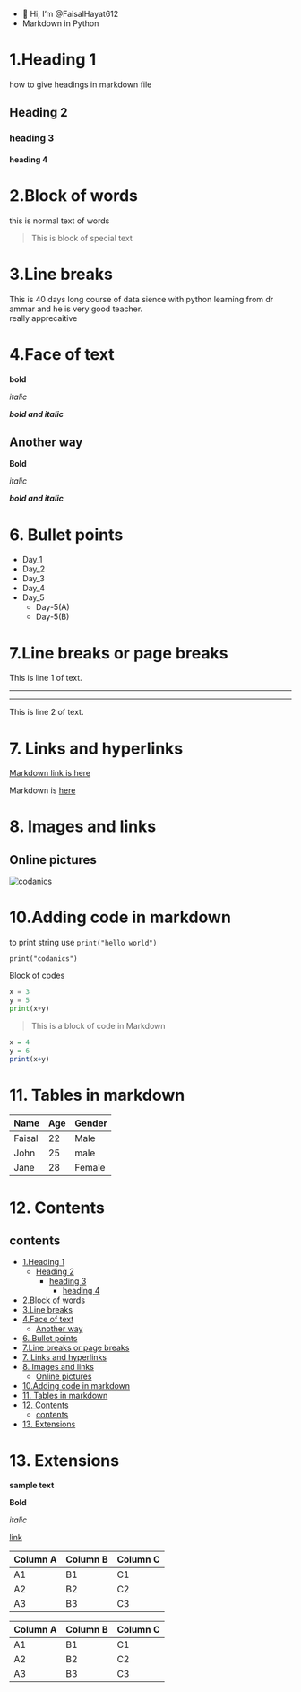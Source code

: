 - 👋 Hi, I’m @FaisalHayat612
- Markdown in Python 
# 1.Heading 1 
how to give headings in markdown file 
## Heading 2 
### heading 3 
#### heading 4

# 2.Block of words 
this is normal text of words 
>This is block of special text

# 3.Line breaks 
This is 40 days long course of data sience with python learning from dr ammar and he is very good teacher.\
 really apprecaitive 
 # 4.Face of text 
 **bold**


 *italic*

 ***bold and italic***

 ## Another way 
 __Bold__

 _italic_

 ___bold and italic___

 # 6. Bullet points 
 - Day_1
 - Day_2
 - Day_3
 - Day_4
 - Day_5
     - Day-5(A)
     - Day-5(B)
  # 7.Line breaks  or page breaks 
  This is line 1 of text.
___
_ _ _

  This is line 2 of text.
# 7. Links and hyperlinks 
[Markdown link is here](https://youtu.be/qJqAXjz-Rh4)

[codanics]:https://youtu.be/qJqAXjz-Rh4
Markdown is  [here][codanics]

# 8. Images and links 




<!-- This is a comment in Markdown -->
## Online pictures 
![codanics](https://www.google.com/url?sa=i&url=https%3A%2F%2Fcodanics.com%2F&psig=AOvVaw36VwC4cFGj_X210iII1VVq&ust=1742506326998000&source=images&cd=vfe&opi=89978449&ved=0CBQQjRxqFwoTCJD4o4eMl4wDFQAAAAAdAAAAABAE)

# 10.Adding code in markdown 

to print string use `print("hello world")`

`print("codanics")`

Block of codes 

``` python
x = 3
y = 5
print(x+y)
```
> This is a block of code in Markdown
``` R
x = 4 
y = 6
print(x+y)
```
# 11. Tables in markdown 
| Name | Age | Gender |
| --- | --- | --- |
| Faisal | 22 | Male |
| John | 25 | male |
| Jane | 28 | Female |

# 12. Contents 
## contents
- [1.Heading 1](#1heading-1)
  - [Heading 2](#heading-2)
    - [heading 3](#heading-3)
      - [heading 4](#heading-4)
- [2.Block of words](#2block-of-words)
- [3.Line breaks](#3line-breaks)
- [4.Face of text](#4face-of-text)
  - [Another way](#another-way)
- [6. Bullet points](#6-bullet-points)
- [7.Line breaks  or page breaks](#7line-breaks--or-page-breaks)
- [7. Links and hyperlinks](#7-links-and-hyperlinks)
- [8. Images and links](#8-images-and-links)
  - [Online pictures](#online-pictures)
- [10.Adding code in markdown](#10adding-code-in-markdown)
- [11. Tables in markdown](#11-tables-in-markdown)
- [12. Contents](#12-contents)
  - [contents](#contents)
- [13. Extensions](#13-extensions)



# 13. Extensions 

**sample text**

**Bold**

_italic_

[link](https://youtu.be/qJqAXjz-Rh4)



Column A | Column B | Column C
---------|----------|---------
 A1 | B1 | C1
 A2 | B2 | C2
 A3 | B3 | C3


Column A | Column B | Column C
---------|----------|---------
 A1 | B1 | C1
 A2 | B2 | C2
 A3 | B3 | C3






 
